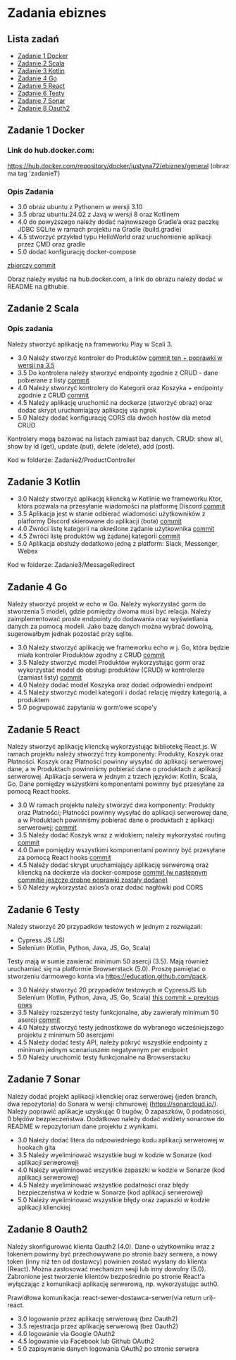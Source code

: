 # Zadania ebiznes

## Lista zadań

- [Zadanie 1 Docker](#zadanie-1-docker)
- [Zadanie 2 Scala](#zadanie-2-scala)
- [Zadanie 3 Kotlin](#zadanie-3-kotlin)
- [Zadanie 4 Go](#zadanie-4-go)
- [Zadanie 5 React](#zadanie-5-react)
- [Zadanie 6 Testy](#zadanie-6-testy)
- [Zadanie 7 Sonar](#zadanie-7-sonar)
- [Zadanie 8 Oauth2](#zadanie-8-oauth2)

## Zadanie 1 Docker

### Link do hub.docker.com:

https://hub.docker.com/repository/docker/justyna72/ebiznes/general
(obraz ma tag 'zadanie1')

### Opis Zadania

- 3.0 obraz ubuntu z Pythonem w wersji 3.10
- 3.5 obraz ubuntu:24.02 z Javą w wersji 8 oraz Kotlinem
- 4.0 do powyższego należy dodać najnowszego Gradle’a oraz paczkę JDBC
  SQLite w ramach projektu na Gradle (build.gradle)
- 4.5 stworzyć przykład typu HelloWorld oraz uruchomienie aplikacji
  przez CMD oraz gradle
- 5.0 dodać konfigurację docker-compose

[zbiorczy commit](https://github.com/JustynaGargula/VariousTechnologies/commit/19dcaac8acee28bc572d2bb9b9115d7c54820008)

Obraz należy wysłać na hub.docker.com, a link do obrazu należy dodać w
README na githubie.

## Zadanie 2 Scala

### Opis zadania

Należy stworzyć aplikację na frameworku Play w Scali 3.

- 3.0 Należy stworzyć kontroler do Produktów [commit ten + poprawki w wersji na 3.5](https://github.com/JustynaGargula/VariousTechnologies/commit/7d11bbba56bc0632b1da21393e5ed4bfbe0edf45)
- 3.5 Do kontrolera należy stworzyć endpointy zgodnie z CRUD - dane pobierane z listy [commit](https://github.com/JustynaGargula/VariousTechnologies/commit/a4e58457c4066609bb697d355e01ab2c2345897b)
- 4.0 Należy stworzyć kontrolery do Kategorii oraz Koszyka + endpointy
  zgodnie z CRUD [commit](https://github.com/JustynaGargula/VariousTechnologies/commit/3512efd8450940e91df07e7b5e6e1c6c12758609)
- 4.5 Należy aplikację uruchomić na dockerze (stworzyć obraz) oraz dodać
  skrypt uruchamiający aplikację via ngrok
- 5.0 Należy dodać konfigurację CORS dla dwóch hostów dla metod CRUD

Kontrolery mogą bazować na listach zamiast baz danych. CRUD: show all,
show by id (get), update (put), delete (delete), add (post).

Kod w folderze: Zadanie2/ProductController

## Zadanie 3 Kotlin

- 3.0 Należy stworzyć aplikację kliencką w Kotlinie we frameworku Ktor, która pozwala na przesyłanie wiadomości na platformę Discord [commit](https://github.com/JustynaGargula/VariousTechnologies/commit/00ba0fcbc03e8cbb0f7be04069ac930d50af2c47)
- 3.5 Aplikacja jest w stanie odbierać wiadomości użytkowników z platformy Discord skierowane do aplikacji (bota) [commit](https://github.com/JustynaGargula/VariousTechnologies/commit/db75ed340f1c11f04775e1f44a4dbe37ab55f72a)
- 4.0 Zwróci listę kategorii na określone żądanie użytkownika [commit](https://github.com/JustynaGargula/VariousTechnologies/commit/cec2cd346359ada456deb466e1464b958d561e6a)
- 4.5 Zwróci listę produktów wg żądanej kategorii [commit](https://github.com/JustynaGargula/VariousTechnologies/commit/c1b74a089be7b62d57fc90fd0b367a93d4c6f39d)
- 5.0 Aplikacja obsłuży dodatkowo jedną z platform: Slack, Messenger, Webex

Kod w folderze: Zadanie3/MessageRedirect

## Zadanie 4 Go

Należy stworzyć projekt w echo w Go. Należy wykorzystać gorm do
stworzenia 5 modeli, gdzie pomiędzy dwoma musi być relacja. Należy
zaimplementować proste endpointy do dodawania oraz wyświetlania danych
za pomocą modeli. Jako bazę danych można wybrać dowolną, sugerowałbym
jednak pozostać przy sqlite.

- 3.0 Należy stworzyć aplikację we frameworku echo w j. Go, która będzie
  miała kontroler Produktów zgodny z CRUD [commit](https://github.com/JustynaGargula/VariousTechnologies/commit/2f504bf2e7ec8f1be7bca72c3a90fa202ea84628)
- 3.5 Należy stworzyć model Produktów wykorzystując gorm oraz
  wykorzystać model do obsługi produktów (CRUD) w kontrolerze (zamiast
  listy) [commit](https://github.com/JustynaGargula/VariousTechnologies/commit/cfeefff2e26be705485748453d6b37112b4a5adf)
- 4.0 Należy dodać model Koszyka oraz dodać odpowiedni endpoint
- 4.5 Należy stworzyć model kategorii i dodać relację między kategorią,
  a produktem
- 5.0 pogrupować zapytania w gorm’owe scope'y

## Zadanie 5 React

Należy stworzyć aplikację kliencką wykorzystując bibliotekę React.js.
W ramach projektu należy stworzyć trzy komponenty: Produkty, Koszyk
oraz Płatności. Koszyk oraz Płatności powinny wysyłać do aplikacji
serwerowej dane, a w Produktach powinniśmy pobierać dane o produktach
z aplikacji serwerowej. Aplikacja serwera w jednym z trzech języków:
Kotlin, Scala, Go. Dane pomiędzy wszystkimi komponentami powinny być
przesyłane za pomocą React hooks.

- 3.0 W ramach projektu należy stworzyć dwa komponenty: Produkty oraz
  Płatności; Płatności powinny wysyłać do aplikacji serwerowej dane, a w
  Produktach powinniśmy pobierać dane o produktach z aplikacji
  serwerowej; [commit](https://github.com/JustynaGargula/VariousTechnologies/commit/c576454d3ba4dbe27a348fad36df49e2a82f8502)
- 3.5 Należy dodać Koszyk wraz z widokiem; należy wykorzystać routing [commit](https://github.com/JustynaGargula/VariousTechnologies/commit/d1919877a02b474ddd59ead39cc00ebc854d1c67)
- 4.0 Dane pomiędzy wszystkimi komponentami powinny być przesyłane za
  pomocą React hooks [commit](https://github.com/JustynaGargula/VariousTechnologies/commit/4a11ffe5e46fa475cd255dc69da26cd2d17a207b)
- 4.5 Należy dodać skrypt uruchamiający aplikację serwerową oraz
  kliencką na dockerze via docker-compose [commit (w następnym commitie jeszcze drobne poprawki zostały dodane)](https://github.com/JustynaGargula/VariousTechnologies/commit/653460750d0f473fa90beb29913aa92d4054a0f0)
- 5.0 Należy wykorzystać axios’a oraz dodać nagłówki pod CORS

## Zadanie 6 Testy

Należy stworzyć 20 przypadków testowych w jednym z rozwiązań:

- Cypress JS (JS)
- Selenium (Kotlin, Python, Java, JS, Go, Scala)

Testy mają w sumie zawierać minimum 50 asercji (3.5). Mają również
uruchamiać się na platformie Browserstack (5.0). Proszę pamiętać o
stworzeniu darmowego konta via https://education.github.com/pack.

- 3.0 Należy stworzyć 20 przypadków testowych w CypressJS lub Selenium
  (Kotlin, Python, Java, JS, Go, Scala) [this commit + previous ones](https://github.com/JustynaGargula/VariousTechnologies/commit/f636830de81aba80e9d19e59fa3f65fbda53250a)
- 3.5 Należy rozszerzyć testy funkcjonalne, aby zawierały minimum 50
  asercji [commit](https://github.com/JustynaGargula/VariousTechnologies/commit/37ee40f9c92bc8626b56102230258bfeb89365c7)
- 4.0 Należy stworzyć testy jednostkowe do wybranego wcześniejszego
  projektu z minimum 50 asercjami
- 4.5 Należy dodać testy API, należy pokryć wszystkie endpointy z
  minimum jednym scenariuszem negatywnym per endpoint
- 5.0 Należy uruchomić testy funkcjonalne na Browserstacku

## Zadanie 7 Sonar

Należy dodać projekt aplikacji klienckiej oraz serwerowej (jeden
branch, dwa repozytoria) do Sonara w wersji chmurowej
(https://sonarcloud.io/). Należy poprawić aplikacje uzyskując 0 bugów,
0 zapaszków, 0 podatności, 0 błędów bezpieczeństwa. Dodatkowo należy
dodać widżety sonarowe do README w repozytorium dane projektu z
wynikami.

- 3.0 Należy dodać litera do odpowiedniego kodu aplikacji serwerowej w
  hookach gita
- 3.5 Należy wyeliminować wszystkie bugi w kodzie w Sonarze (kod
  aplikacji serwerowej)
- 4.0 Należy wyeliminować wszystkie zapaszki w kodzie w Sonarze (kod
  aplikacji serwerowej)
- 4.5 Należy wyeliminować wszystkie podatności oraz błędy bezpieczeństwa
  w kodzie w Sonarze (kod aplikacji serwerowej)
- 5.0 Należy wyeliminować wszystkie błędy oraz zapaszki w kodzie
  aplikacji klienckiej

## Zadanie 8 Oauth2

Należy skonfigurować klienta Oauth2 (4.0). Dane o użytkowniku wraz z
tokenem powinny być przechowywane po stronie bazy serwera, a nowy
token (inny niż ten od dostawcy) powinien zostać wysłany do klienta
(React). Można zastosować mechanizm sesji lub inny dowolny (5.0).
Zabronione jest tworzenie klientów bezpośrednio po stronie React'a
wyłączając z komunikacji aplikację serwerową, np. wykorzystując auth0.

Prawidłowa komunikacja: react-sewer-dostawca-serwer(via return
uri)-react.

- 3.0 logowanie przez aplikację serwerową (bez Oauth2)
- 3.5 rejestracja przez aplikację serwerową (bez Oauth2)
- 4.0 logowanie via Google OAuth2
- 4.5 logowanie via Facebook lub Github OAuth2
- 5.0 zapisywanie danych logowania OAuth2 po stronie serwera
